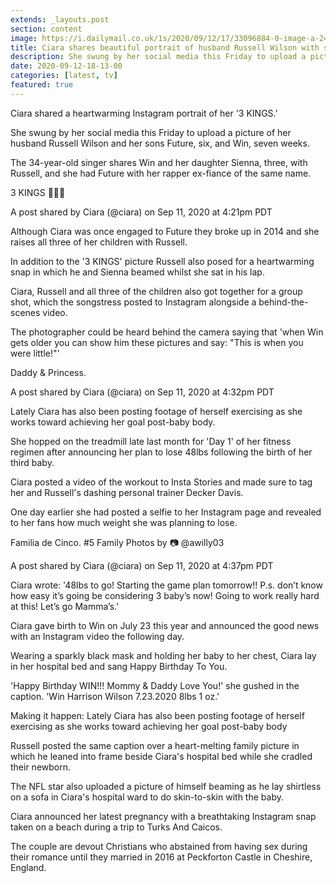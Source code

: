 ```yaml
---
extends: _layouts.post
section: content
image: https://i.dailymail.co.uk/1s/2020/09/12/17/33096884-0-image-a-24_1599927989844.jpg 
title: Ciara shares beautiful portrait of husband Russell Wilson with sons Future and Win 3 KINGS 
description: She swung by her social media this Friday to upload a picture of her husband Russell Wilson and her sons Future, six, and Win, seven weeks. 
date: 2020-09-12-18-13-00 
categories: [latest, tv] 
featured: true 
--- 
```

Ciara shared a heartwarming Instagram portrait of her '3 KINGS.'

She swung by her social media this Friday to upload a picture of her husband Russell Wilson and her sons Future, six, and Win, seven weeks.

The 34-year-old singer shares Win and her daughter Sienna, three, with Russell, and she had Future with her rapper ex-fiance of the same name.

 3 KINGS 🖤🖤🖤

A post shared by  Ciara (@ciara) on Sep 11, 2020 at 4:21pm PDT

Although Ciara was once engaged to Future they broke up in 2014 and she raises all three of her children with Russell.

In addition to the '3 KINGS' picture Russell also posed for a heartwarming snap in which he and Sienna beamed whilst she sat in his lap.

Ciara, Russell and all three of the children also got together for a group shot, which the songstress posted to Instagram alongside a behind-the-scenes video.

The photographer could be heard behind the camera saying that 'when Win gets older you can show him these pictures and say: "This is when you were little!"'

 Daddy & Princess.

A post shared by  Ciara (@ciara) on Sep 11, 2020 at 4:32pm PDT

Lately Ciara has also been posting footage of herself exercising as she works toward achieving her goal post-baby body. 

She hopped on the treadmill late last month for 'Day 1' of her fitness regimen after announcing her plan to lose 48lbs following the birth of her third baby. 

Ciara posted a video of the workout to Insta Stories and made sure to tag her and Russell's dashing personal trainer Decker Davis.

One day earlier she had posted a selfie to her Instagram page and revealed to her fans how much weight she was planning to lose.

 Familia de Cinco. #5 Family Photos by 📷 @awilly03

A post shared by  Ciara (@ciara) on Sep 11, 2020 at 4:37pm PDT

Ciara wrote: '48lbs to go! Starting the game plan tomorrow!! P.s. don’t know how easy it’s going be considering 3 baby’s now! Going to work really hard at this! Let’s go Mamma’s.'

Ciara gave birth to Win on July 23 this year and announced the good news with an Instagram video the following day.

Wearing a sparkly black mask and holding her baby to her chest, Ciara lay in her hospital bed and sang Happy Birthday To You. 

'Happy Birthday WIN!!! Mommy & Daddy Love You!' she gushed in the caption. 'Win Harrison Wilson 7.23.2020 8lbs 1 oz.'

Making it happen: Lately Ciara has also been posting footage of herself exercising as she works toward achieving her goal post-baby body

Russell posted the same caption over a heart-melting family picture in which he leaned into frame beside Ciara's hospital bed while she cradled their newborn.

The NFL star also uploaded a picture of himself beaming as he lay shirtless on a sofa in Ciara's hospital ward to do skin-to-skin with the baby. 

Ciara announced her latest pregnancy with a breathtaking Instagram snap taken on a beach during a trip to Turks And Caicos. 

The couple are devout Christians who abstained from having sex during their romance until they married in 2016 at Peckforton Castle in Cheshire, England.

